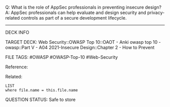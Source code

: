 Q: What is the role of AppSec professionals in preventing insecure design?  
A: AppSec professionals can help evaluate and design security and privacy-related controls as part of a secure development lifecycle.
<!--ID: 1697070654735-->

---

DECK INFO

TARGET DECK: Web Security::OWASP Top 10::OAOT - Anki owasp top 10 - owasp::Part V - A04 2021-Insecure Design::Chapter 2 - How to Prevent

FILE TAGS: #OWASP #OWASP-Top-10 #Web-Security

Reference:

Related:

```dataview
LIST
where file.name = this.file.name
```

QUESTION STATUS: Safe to store